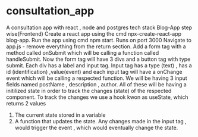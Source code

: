 # consultation_app
A consultation app with react , node and postgres tech stack
Blog-App step wise(Frontend)
Create a react app using the cmd npx-create-react-app blog-app.
Run the app using cmd npm start.
Runs on port 3000
Navigate to app.js - remove everything from the return section.
Add a form tag with a method called onSubmit which will be calling a function called handleSubmit.
Now the form tag will have 3 divs and a button tag with type submit.
Each div has a label and input tag.
Input tag has a type (text) , has a id (identification) ,value(event) and each input tag will have a  onChange event which will be calling a respected function.
We will be having 3 input fields named postName , description , author.
All of these will be having a initilized state in order to track the changes (state) of the respected component.
To track the changes we use a hook kwon as useState, which returns 2 values 
1. The current state stored in a variable 
2. A function that updates the state.
Any changes made in the input tag  , would trigger the event , which would eventually change the state.
